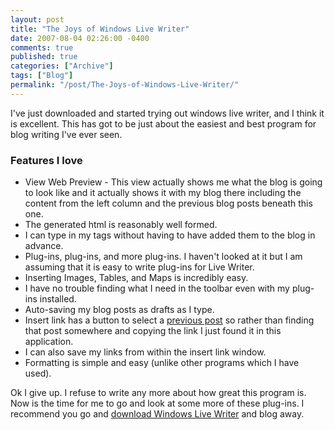 ```yaml
---
layout: post
title: "The Joys of Windows Live Writer"
date: 2007-08-04 02:26:00 -0400
comments: true
published: true
categories: ["Archive"]
tags: ["Blog"]
permalink: "/post/The-Joys-of-Windows-Live-Writer/"
---
```

<!-- more -->



<p>I've just downloaded and started trying out windows live writer, and I think it is excellent. This has got to be just about the easiest and best program for blog writing I've ever seen.</p>
<h3><strong>Features I love</strong></h3>
<ul>
<li>View Web Preview - This view actually shows me what the blog is going to look like and it actually shows it with my blog there including the content from the left column and the previous blog posts beneath this one. </li>
<li>The generated html is reasonably well formed. </li>
<li>I can type in my tags without having to have added them to the blog in advance. </li>
<li>Plug-ins, plug-ins, and more plug-ins. I haven't looked at it but I am assuming that it is easy to write plug-ins for Live Writer. </li>
<li>Inserting Images, Tables, and Maps is incredibly easy. </li>
<li>I have no trouble finding what I need in the toolbar even with my plug-ins installed. </li>
<li>Auto-saving my blog posts as drafts as I type. </li>
<li>Insert link has a button to select a <a href="/post/Generic-List-AddRange-Remove-and-Count-Performance.aspx">previous post</a>&nbsp;so rather than finding that post somewhere and copying the link I just found it in this application. </li>
<li>I can also save my links from within the insert link window. </li>
<li>Formatting is simple and easy (unlike other programs which I have used).</li>
</ul>
<p>Ok I give up. I refuse to write any more about how great this program is. Now is the time for me to go and look at some more of these plug-ins. I recommend you go and <a href="http://writer.live.com/">download Windows Live Writer</a> and blog away.</p>
